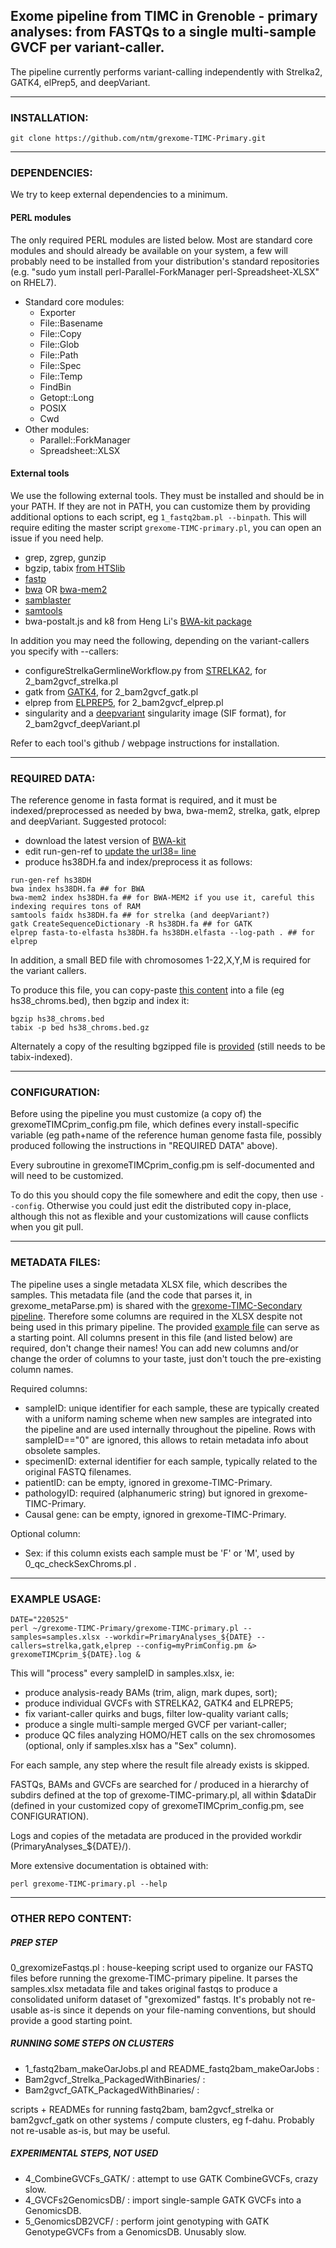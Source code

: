 ## Exome pipeline from TIMC in Grenoble - primary analyses: from FASTQs to a single multi-sample GVCF per variant-caller.

The pipeline currently performs variant-calling independently with Strelka2, GATK4, elPrep5, and deepVariant.


*****************
### INSTALLATION:
```
git clone https://github.com/ntm/grexome-TIMC-Primary.git
```

*****************
### DEPENDENCIES:
We try to keep external dependencies to a minimum.

#### PERL modules
The only required PERL modules are listed below. Most are standard core modules and should already be available on your system, a few will probably need to be installed from your distribution's standard repositories (e.g. "sudo yum install perl-Parallel-ForkManager perl-Spreadsheet-XLSX" on RHEL7).
  - Standard core modules:
    - Exporter
    - File::Basename
    - File::Copy
    - File::Glob
    - File::Path
    - File::Spec
    - File::Temp
    - FindBin
    - Getopt::Long
    - POSIX
    - Cwd
  - Other modules:
    - Parallel::ForkManager
    - Spreadsheet::XLSX

#### External tools
We use the following external tools. They must be installed and should be in your PATH. If they are not in PATH, you can customize them by providing additional options to each script, eg `1_fastq2bam.pl --binpath`. This will require editing the master script `grexome-TIMC-primary.pl`, you can open an issue if you need help.
- grep, zgrep, gunzip
- bgzip, tabix [from HTSlib](http://www.htslib.org/download/)
- [fastp](https://github.com/OpenGene/fastp)
- [bwa](https://github.com/lh3/bwa)  OR [bwa-mem2](https://github.com/bwa-mem2/bwa-mem2)
- [samblaster](https://github.com/GregoryFaust/samblaster)
- [samtools](http://www.htslib.org/download/)
- bwa-postalt.js and k8 from Heng Li's [BWA-kit package](https://sourceforge.net/projects/bio-bwa/files/bwakit/)

In addition you may need the following, depending on the variant-callers you specify with --callers:
- configureStrelkaGermlineWorkflow.py from [STRELKA2](https://github.com/Illumina/strelka), for 2_bam2gvcf_strelka.pl
- gatk from [GATK4](https://github.com/broadinstitute/gatk/), for 2_bam2gvcf_gatk.pl
- elprep from [ELPREP5](https://github.com/exascience/elprep), for 2_bam2gvcf_elprep.pl
- singularity and a [deepvariant](https://github.com/google/deepvariant) singularity image (SIF format), for 2_bam2gvcf_deepVariant.pl

Refer to each tool's github / webpage instructions for installation.


*****************
### REQUIRED DATA:
The reference genome in fasta format is required, and it must be indexed/preprocessed as needed by bwa, bwa-mem2, strelka, gatk, elprep and deepVariant. Suggested protocol:
- download the latest version of [BWA-kit](https://sourceforge.net/projects/bio-bwa/files/bwakit/)
- edit run-gen-ref to [update the url38= line](https://github.com/lh3/bwa/issues/189)
- produce hs38DH.fa and index/preprocess it as follows:
```
run-gen-ref hs38DH
bwa index hs38DH.fa ## for BWA
bwa-mem2 index hs38DH.fa ## for BWA-MEM2 if you use it, careful this indexing requires tons of RAM
samtools faidx hs38DH.fa ## for strelka (and deepVariant?)
gatk CreateSequenceDictionary -R hs38DH.fa ## for GATK
elprep fasta-to-elfasta hs38DH.fa hs38DH.elfasta --log-path . ## for elprep
```

In addition, a small BED file with chromosomes 1-22,X,Y,M is required for the variant callers.

To produce this file, you can copy-paste [this content](https://github.com/Illumina/strelka/blob/v2.9.x/docs/userGuide/README.md#improving-runtime-for-references-with-many-short-contigs-such-as-grch38) into a file (eg hs38_chroms.bed), then bgzip and index it:
```
bgzip hs38_chroms.bed
tabix -p bed hs38_chroms.bed.gz
```
Alternately a copy of the resulting bgzipped file is [provided](Metadata/hs38_chroms.bed.gz) (still needs to be tabix-indexed).


*****************
### CONFIGURATION:
Before using the pipeline you must customize (a copy of) the grexomeTIMCprim_config.pm file, which defines every install-specific variable (eg path+name of the reference human genome fasta file, possibly produced following the instructions in "REQUIRED DATA" above).

Every subroutine in grexomeTIMCprim_config.pm is self-documented and will need to be customized.

To do this you should copy the file somewhere and edit the copy, then use `--config`. Otherwise you could just edit the distributed copy in-place, although this not as flexible and your customizations will cause conflicts when you git pull.


******************
### METADATA FILES:
The pipeline uses a single metadata XLSX file, which describes the samples. This metadata file (and the code that parses it, in grexome_metaParse.pm) is shared with the [grexome-TIMC-Secondary pipeline](https://github.com/ntm/grexome-TIMC-Secondary). Therefore some columns are required in the XLSX despite not being used in this primary pipeline. The provided [example file](Metadata/samples.xlsx) can serve as a starting point. All columns present in this file (and listed below) are required, don't change their names! You can add new columns and/or change the order of columns to your taste, just don't touch the pre-existing column names. 

Required columns:
- sampleID: unique identifier for each sample, these are typically created with a uniform naming scheme when new samples are integrated into the pipeline and are used internally throughout the pipeline. Rows with sampleID=="0" are ignored, this allows to retain metadata info about obsolete samples.
- specimenID: external identifier for each sample, typically related to the original FASTQ filenames.
- patientID: can be empty, ignored in grexome-TIMC-Primary.
- pathologyID: required (alphanumeric string) but ignored in grexome-TIMC-Primary.
- Causal gene: can be empty, ignored in grexome-TIMC-Primary.

Optional column:
- Sex: if this column exists each sample must be 'F' or 'M', used by 0_qc_checkSexChroms.pl .



*****************
### EXAMPLE USAGE:
```
DATE="220525"
perl ~/grexome-TIMC-Primary/grexome-TIMC-primary.pl --samples=samples.xlsx --workdir=PrimaryAnalyses_${DATE} --callers=strelka,gatk,elprep --config=myPrimConfig.pm &> grexomeTIMCprim_${DATE}.log &
```

This will "process" every sampleID in samples.xlsx, ie:
- produce analysis-ready BAMs (trim, align, mark dupes, sort);
- produce individual GVCFs with STRELKA2, GATK4 and ELPREP5;
- fix variant-caller quirks and bugs, filter low-quality variant calls;
- produce a single multi-sample merged GVCF per variant-caller;
- produce QC files analyzing HOMO/HET calls on the sex chromosomes (optional, only if samples.xlsx has a "Sex" column).

For each sample, any step where the result file already exists is skipped.

FASTQs, BAMs and GVCFs are searched for / produced in a hierarchy of subdirs defined at the top of grexome-TIMC-primary.pl, all within \$dataDir (defined in your customized copy of grexomeTIMCprim_config.pm, see CONFIGURATION).

Logs and copies of the metadata are produced in the provided workdir (PrimaryAnalyses_${DATE}/).

More extensive documentation is obtained with:
```
perl grexome-TIMC-primary.pl --help
```


**********************
### OTHER REPO CONTENT:

##### PREP STEP #####
0_grexomizeFastqs.pl : house-keeping script used to organize our FASTQ files before running the grexome-TIMC-primary pipeline. It parses the samples.xlsx metadata file and takes original fastqs to produce a consolidated uniform dataset of "grexomized" fastqs. It's probably not re-usable as-is since it depends on your file-naming conventions, but should provide a good starting point.


##### RUNNING SOME STEPS ON CLUSTERS #####
- 1_fastq2bam_makeOarJobs.pl and README_fastq2bam_makeOarJobs :
- Bam2gvcf_Strelka_PackagedWithBinaries/ :
- Bam2gvcf_GATK_PackagedWithBinaries/ :

scripts + READMEs for running fastq2bam, bam2gvcf_strelka or bam2gvcf_gatk on other systems / compute clusters, eg f-dahu. Probably not re-usable as-is, but may be useful.


##### EXPERIMENTAL STEPS, NOT USED #####
- 4_CombineGVCFs_GATK/ : attempt to use GATK CombineGVCFs, crazy slow.
- 4_GVCFs2GenomicsDB/ : import single-sample GATK GVCFs into a GenomicsDB.
- 5_GenomicsDB2VCF/ : perform joint genotyping with GATK GenotypeGVCFs from a GenomicsDB. Unusably slow.

